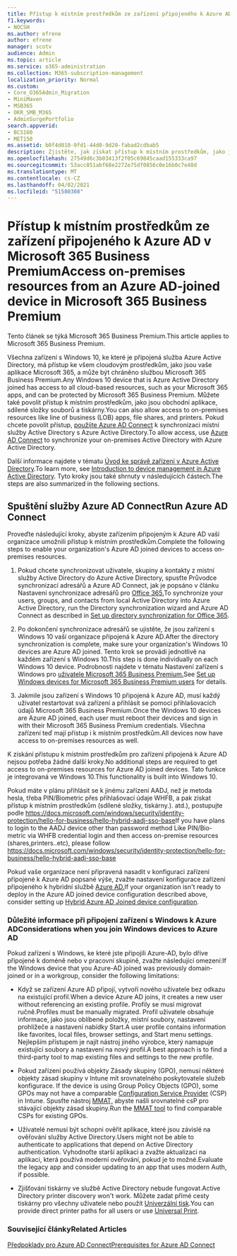 ```yaml
---
title: Přístup k místním prostředkům ze zařízení připojeného k Azure AD v Microsoft 365 Business
f1.keywords:
- NOCSH
ms.author: efrene
author: efrene
manager: scotv
audience: Admin
ms.topic: article
ms.service: o365-administration
ms.collection: M365-subscription-management
localization_priority: Normal
ms.custom:
- Core_O365Admin_Migration
- MiniMaven
- MSB365
- OKR_SMB_M365
- AdminSurgePortfolio
search.appverid:
- BCS160
- MET150
ms.assetid: b0f4d010-9fd1-44d0-9d20-fabad2cdbab5
description: Zjistěte, jak získat přístup k místním prostředkům, jako jsou obchodní aplikace, sdílené složky a tiskárny z zařízení s Windows 10 připojeného k Azure Active Directory.
ms.openlocfilehash: 27549d6c3b03413f2f05c69845caad155333ca97
ms.sourcegitcommit: 53acc851abf68e2272e75df0856c0e16b0c7e48d
ms.translationtype: MT
ms.contentlocale: cs-CZ
ms.lasthandoff: 04/02/2021
ms.locfileid: "51580308"
---
```

# <a name="access-on-premises-resources-from-an-azure-ad-joined-device-in-microsoft-365-business-premium"></a><span data-ttu-id="47549-103">Přístup k místním prostředkům ze zařízení připojeného k Azure AD v Microsoft 365 Business Premium</span><span class="sxs-lookup"><span data-stu-id="47549-103">Access on-premises resources from an Azure AD-joined device in Microsoft 365 Business Premium</span></span>

<span data-ttu-id="47549-104">Tento článek se týká Microsoft 365 Business Premium.</span><span class="sxs-lookup"><span data-stu-id="47549-104">This article applies to Microsoft 365 Business Premium.</span></span>

<span data-ttu-id="47549-105">Všechna zařízení s Windows 10, ke které je připojená služba Azure Active Directory, má přístup ke všem cloudovým prostředkům, jako jsou vaše aplikace Microsoft 365, a může být chráněno službou Microsoft 365 Business Premium.</span><span class="sxs-lookup"><span data-stu-id="47549-105">Any Windows 10 device that is Azure Active Directory joined has access to all cloud-based resources, such as your Microsoft 365 apps, and can be protected by Microsoft 365 Business Premium.</span></span> <span data-ttu-id="47549-106">Můžete také povolit přístup k místním prostředkům, jako jsou obchodní aplikace, sdílené složky souborů a tiskárny.</span><span class="sxs-lookup"><span data-stu-id="47549-106">You can also allow access to on-premises resources like line of business (LOB) apps, file shares, and printers.</span></span> <span data-ttu-id="47549-107">Pokud chcete povolit přístup, [použijte Azure AD Connect](/azure/active-directory/connect/active-directory-aadconnect) k synchronizaci místní služby Active Directory s Azure Active Directory.</span><span class="sxs-lookup"><span data-stu-id="47549-107">To allow access, use [Azure AD Connect](/azure/active-directory/connect/active-directory-aadconnect) to synchronize your on-premises Active Directory with Azure Active Directory.</span></span> 

<span data-ttu-id="47549-108">Další informace najdete v tématu [Úvod ke správě zařízení v Azure Active Directory](/azure/active-directory/device-management-introduction).</span><span class="sxs-lookup"><span data-stu-id="47549-108">To learn more, see [Introduction to device management in Azure Active Directory](/azure/active-directory/device-management-introduction).</span></span>
<span data-ttu-id="47549-109">Tyto kroky jsou také shrnuty v následujících částech.</span><span class="sxs-lookup"><span data-stu-id="47549-109">The steps are also summarized in the following sections.</span></span>
 
## <a name="run-azure-ad-connect"></a><span data-ttu-id="47549-110">Spuštění služby Azure AD Connect</span><span class="sxs-lookup"><span data-stu-id="47549-110">Run Azure AD Connect</span></span>

<span data-ttu-id="47549-111">Proveďte následující kroky, abyste zařízením připojeným k Azure AD vaší organizace umožnili přístup k místním prostředkům.</span><span class="sxs-lookup"><span data-stu-id="47549-111">Complete the following steps to enable your organization's Azure AD joined devices to access on-premises resources.</span></span>
  
1. <span data-ttu-id="47549-112">Pokud chcete synchronizovat uživatele, skupiny a kontakty z místní služby Active Directory do Azure Active Directory, spusťte Průvodce synchronizací adresářů a Azure AD Connect, jak je popsáno v článku Nastavení synchronizace adresářů pro [Office 365.](../enterprise/set-up-directory-synchronization.md)</span><span class="sxs-lookup"><span data-stu-id="47549-112">To synchronize your users, groups, and contacts from local Active Directory into Azure Active Directory, run the Directory synchronization wizard and Azure AD Connect as described in [Set up directory synchronization for Office 365](../enterprise/set-up-directory-synchronization.md).</span></span>
    
2. <span data-ttu-id="47549-113">Po dokončení synchronizace adresářů se ujistěte, že jsou zařízení s Windows 10 vaší organizace připojená k Azure AD.</span><span class="sxs-lookup"><span data-stu-id="47549-113">After the directory synchronization is complete, make sure your organization's Windows 10 devices are Azure AD joined.</span></span> <span data-ttu-id="47549-114">Tento krok se provádí jednotlivě na každém zařízení s Windows 10.</span><span class="sxs-lookup"><span data-stu-id="47549-114">This step is done individually on each Windows 10 device.</span></span> <span data-ttu-id="47549-115">Podrobnosti najdete v tématu Nastavení zařízení s Windows pro [uživatele Microsoft 365 Business Premium.](set-up-windows-devices.md)</span><span class="sxs-lookup"><span data-stu-id="47549-115">See [Set up Windows devices for Microsoft 365 Business Premium users](set-up-windows-devices.md) for details.</span></span> 
    
3. <span data-ttu-id="47549-116">Jakmile jsou zařízení s Windows 10 připojená k Azure AD, musí každý uživatel restartovat svá zařízení a přihlásit se pomocí přihlašovacích údajů Microsoft 365 Business Premium.</span><span class="sxs-lookup"><span data-stu-id="47549-116">Once the Windows 10 devices are Azure AD joined, each user must reboot their devices and sign in with their Microsoft 365 Business Premium credentials.</span></span> <span data-ttu-id="47549-117">Všechna zařízení teď mají přístup i k místním prostředkům.</span><span class="sxs-lookup"><span data-stu-id="47549-117">All devices now have access to on-premises resources as well.</span></span>
    
<span data-ttu-id="47549-118">K získání přístupu k místním prostředkům pro zařízení připojená k Azure AD nejsou potřeba žádné další kroky.</span><span class="sxs-lookup"><span data-stu-id="47549-118">No additional steps are required to get access to on-premises resources for Azure AD joined devices.</span></span> <span data-ttu-id="47549-119">Tato funkce je integrovaná ve Windows 10.</span><span class="sxs-lookup"><span data-stu-id="47549-119">This functionality is built into Windows 10.</span></span> 

<span data-ttu-id="47549-120">Pokud máte v plánu přihlásit se k jinému zařízení AADJ, než je metoda hesla, třeba PIN/Biometric přes přihlašovací údaje WHFB, a pak získat přístup k místním prostředkům (sdílené složky, tiskárny.). atd.), postupujte podle https://docs.microsoft.com/windows/security/identity-protection/hello-for-business/hello-hybrid-aadj-sso-base</span><span class="sxs-lookup"><span data-stu-id="47549-120">If you have plans to login to the AADJ device other than password method Like PIN/Bio-metric via WHFB credential login and then access on-premise resources (shares,printers..etc), please follow https://docs.microsoft.com/windows/security/identity-protection/hello-for-business/hello-hybrid-aadj-sso-base</span></span>
  
<span data-ttu-id="47549-121">Pokud vaše organizace není připravená nasadit v konfiguraci zařízení připojené k Azure AD popsané výše, zvažte nastavení konfigurace zařízení připojeného k hybridní službě [Azure AD.](manage-windows-devices.md)</span><span class="sxs-lookup"><span data-stu-id="47549-121">If your organization isn't ready to deploy in the Azure AD joined device configuration described above, consider setting up [Hybrid Azure AD Joined device configuration](manage-windows-devices.md).</span></span>
  
### <a name="considerations-when-you-join-windows-devices-to-azure-ad"></a><span data-ttu-id="47549-122">Důležité informace při připojení zařízení s Windows k Azure AD</span><span class="sxs-lookup"><span data-stu-id="47549-122">Considerations when you join Windows devices to Azure AD</span></span>

<span data-ttu-id="47549-123">Pokud zařízení s Windows, ke které jste připojili Azure-AD, bylo dříve připojené k doméně nebo v pracovní skupině, zvažte následující omezení:</span><span class="sxs-lookup"><span data-stu-id="47549-123">If the Windows device that you Azure-AD joined was previously domain-joined or in a workgroup, consider the following limitations:</span></span>
  
- <span data-ttu-id="47549-124">Když se zařízení Azure AD připojí, vytvoří nového uživatele bez odkazu na existující profil.</span><span class="sxs-lookup"><span data-stu-id="47549-124">When a device Azure AD joins, it creates a new user without referencing an existing profile.</span></span> <span data-ttu-id="47549-125">Profily se musí migrovat ručně.</span><span class="sxs-lookup"><span data-stu-id="47549-125">Profiles must be manually migrated.</span></span> <span data-ttu-id="47549-126">Profil uživatele obsahuje informace, jako jsou oblíbené položky, místní soubory, nastavení prohlížeče a nastavení nabídky Start.</span><span class="sxs-lookup"><span data-stu-id="47549-126">A user profile contains information like favorites, local files, browser settings, and Start menu settings.</span></span> <span data-ttu-id="47549-127">Nejlepším přístupem je najít nástroj jiného výrobce, který namapuje existující soubory a nastavení na nový profil.</span><span class="sxs-lookup"><span data-stu-id="47549-127">A best approach is to find a third-party tool to map existing files and settings to the new profile.</span></span>

- <span data-ttu-id="47549-128">Pokud zařízení používá objekty Zásady skupiny (GPO), nemusí některé objekty zásad skupiny v Intune mít srovnatelného poskytovatele služeb konfigurace. [](/windows/configuration/provisioning-packages/how-it-pros-can-use-configuration-service-providers)</span><span class="sxs-lookup"><span data-stu-id="47549-128">If the device is using Group Policy Objects (GPO), some GPOs may not have a comparable [Configuration Service Provider](/windows/configuration/provisioning-packages/how-it-pros-can-use-configuration-service-providers) (CSP) in Intune.</span></span> <span data-ttu-id="47549-129">Spusťte nástroj [MMAT,](https://www.microsoft.com/download/details.aspx?id=45520) abyste našli srovnatelné csP pro stávající objekty zásad skupiny.</span><span class="sxs-lookup"><span data-stu-id="47549-129">Run the [MMAT tool](https://www.microsoft.com/download/details.aspx?id=45520) to find comparable CSPs for existing GPOs.</span></span>

- <span data-ttu-id="47549-130">Uživatelé nemusí být schopni ověřit aplikace, které jsou závislé na ověřování služby Active Directory.</span><span class="sxs-lookup"><span data-stu-id="47549-130">Users might not be able to authenticate to applications that depend on Active Directory authentication.</span></span> <span data-ttu-id="47549-131">Vyhodnoťte starší aplikaci a zvažte aktualizaci na aplikaci, která používá moderní ověřování, pokud je to možné.</span><span class="sxs-lookup"><span data-stu-id="47549-131">Evaluate the legacy app and consider updating to an app that uses modern Auth, if possible.</span></span>

- <span data-ttu-id="47549-132">Zjišťování tiskárny ve službě Active Directory nebude fungovat.</span><span class="sxs-lookup"><span data-stu-id="47549-132">Active Directory printer discovery won't work.</span></span> <span data-ttu-id="47549-133">Můžete zadat přímé cesty tiskárny pro všechny uživatele nebo použít [Univerzální tisk](/universal-print/).</span><span class="sxs-lookup"><span data-stu-id="47549-133">You can provide direct printer paths for all users or use [Universal Print](/universal-print/).</span></span>

### <a name="related-articles"></a><span data-ttu-id="47549-134">Související články</span><span class="sxs-lookup"><span data-stu-id="47549-134">Related Articles</span></span>

[<span data-ttu-id="47549-135">Předpoklady pro Azure AD Connect</span><span class="sxs-lookup"><span data-stu-id="47549-135">Prerequisites for Azure AD Connect</span></span>](https://docs.microsoft.com/azure/active-directory/hybrid/how-to-connect-install-prerequisites)

